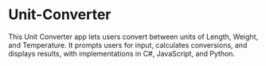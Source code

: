 # Unit-Converter
This Unit Converter app lets users convert between units of Length, Weight, and Temperature. It prompts users for input, calculates conversions, and displays results, with implementations in C#, JavaScript, and Python.
